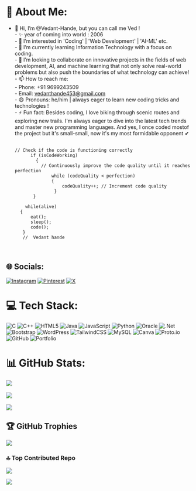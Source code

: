 # 💫 About Me:
- 👋 Hi, I’m @Vedant-Hande, but you can call me Ved !<br>- ✨ year of coming into world : 2006<br>- 👀 I’m interested in 'Coding' | 'Web Development' | 'AI-ML' etc.<br>- 🌱 I’m currently learning Information Technology with a focus on coding.<br>- 💞️ I’m looking to collaborate on innovative projects in the fields of web development, AI, and machine learning that not only solve real-world problems but also push the boundaries of what technology can achieve!<br>- 📫 How to reach me: <br>  - Phone: +91 9699243509<br>  - Email: vedanthande453@gmail.com<br>- 😄 Pronouns: he/him | always eager to learn new coding tricks and technologies !<br>- ⚡ Fun fact: Besides coding, I love biking through scenic routes and exploring new trails. I'm always eager to dive into the latest tech trends and master new programming languages. And yes, I once coded mostof the project but it's small-small, now it's my most formidable opponent ✔<br><br>

      // Check if the code is functioning correctly
            if (isCodeWorking)
              {
                // Continuously improve the code quality until it reaches perfection
                    while (codeQuality < perfection)
                    {
                        codeQuality++; // Increment code quality
                     }
             }

          while(alive)
        {
            eat();
            sleep();
            code();
         }
         //  Vedant hande
  <br/>
## 🌐 Socials:
[![Instagram](https://img.shields.io/badge/Instagram-%23E4405F.svg?logo=Instagram&logoColor=white)](https://instagram.com/wed_a.nt_20) [![Pinterest](https://img.shields.io/badge/Pinterest-%23E60023.svg?logo=Pinterest&logoColor=white)](https://pinterest.com/ved_ant_01) [![X](https://img.shields.io/badge/X-black.svg?logo=X&logoColor=white)](https://x.com/@Vedant_Hnade) 

# 💻 Tech Stack:
![C](https://img.shields.io/badge/c-%2300599C.svg?style=flat&logo=c&logoColor=white) ![C++](https://img.shields.io/badge/c++-%2300599C.svg?style=flat&logo=c%2B%2B&logoColor=white) ![HTML5](https://img.shields.io/badge/html5-%23E34F26.svg?style=flat&logo=html5&logoColor=white) ![Java](https://img.shields.io/badge/java-%23ED8B00.svg?style=flat&logo=openjdk&logoColor=white) ![JavaScript](https://img.shields.io/badge/javascript-%23323330.svg?style=flat&logo=javascript&logoColor=%23F7DF1E) ![Python](https://img.shields.io/badge/python-3670A0?style=flat&logo=python&logoColor=ffdd54) ![Oracle](https://img.shields.io/badge/Oracle-F80000?style=flat&logo=oracle&logoColor=white) ![.Net](https://img.shields.io/badge/.NET-5C2D91?style=flat&logo=.net&logoColor=white) ![Bootstrap](https://img.shields.io/badge/bootstrap-%238511FA.svg?style=flat&logo=bootstrap&logoColor=white) ![WordPress](https://img.shields.io/badge/WordPress-%23117AC9.svg?style=flat&logo=WordPress&logoColor=white) ![TailwindCSS](https://img.shields.io/badge/tailwindcss-%2338B2AC.svg?style=flat&logo=tailwind-css&logoColor=white) ![MySQL](https://img.shields.io/badge/mysql-4479A1.svg?style=flat&logo=mysql&logoColor=white) ![Canva](https://img.shields.io/badge/Canva-%2300C4CC.svg?style=flat&logo=Canva&logoColor=white) ![Proto.io](https://img.shields.io/badge/Proto.io-161637?style=flat&logo=proto.io&logoColor=00e5ff) ![GitHub](https://img.shields.io/badge/github-%23121011.svg?style=flat&logo=github&logoColor=white) ![Portfolio](https://img.shields.io/badge/Portfolio-%23000000.svg?style=flat&logo=firefox&logoColor=#FF7139)
<br/>
# 📊 GitHub Stats:
![](https://github-readme-stats.vercel.app/api?username=vedant-hande&theme=blue_navy&hide_border=false&include_all_commits=false&count_private=true)<br/><br/>
![](https://github-readme-streak-stats.herokuapp.com/?user=vedant-hande&theme=blue_navy&hide_border=false)<br/><br/>
![](https://github-readme-stats.vercel.app/api/top-langs/?username=vedant-hande&theme=blue_navy&hide_border=false&include_all_commits=false&count_private=true&layout=compact)
<br/>
## 🏆 GitHub Trophies
![](https://github-profile-trophy.vercel.app/?username=vedant-hande&theme=radical&no-frame=false&no-bg=true&margin-w=4)
<br/>

### 🔝 Top Contributed Repo
![](https://github-contributor-stats.vercel.app/api?username=vedant-hande&limit=5&theme=blue_navy&combine_all_yearly_contributions=true)
<br/>

[![](https://visitcount.itsvg.in/api?id=vedant-hande&icon=2&color=12)](https://visitcount.itsvg.in)


